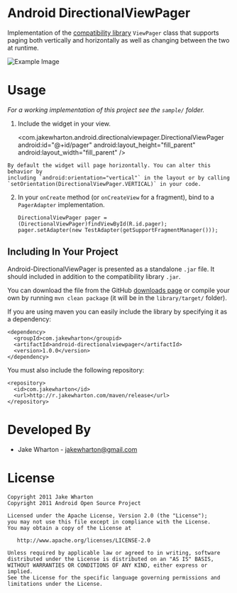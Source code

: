Android DirectionalViewPager
============================

Implementation of the [compatibility library][1] `ViewPager` class that supports
paging both vertically and horizontally as well as changing between the two
at runtime.

![Example Image][3]



Usage
=====

*For a working implementation of this project see the `sample/` folder.*

  1. Include the widget in your view.

        <com.jakewharton.android.directionalviewpager.DirectionalViewPager
            android:id="@+id/pager"
            android:layout_height="fill_parent"
            android:layout_width="fill_parent" />

    By default the widget will page horizontally. You can alter this behavior by
    including `android:orientation="vertical"` in the layout or by calling
    `setOrientation(DirectionalViewPager.VERTICAL)` in your code.

  2. In your `onCreate` method (or `onCreateView` for a fragment), bind to a
     `PagerAdapter` implementation.

         DirectionalViewPager pager = (DirectionalViewPager)findViewById(R.id.pager);
         pager.setAdapter(new TestAdapter(getSupportFragmentManager()));


Including In Your Project
-------------------------

Android-DirectionalViewPager is presented as a standalone `.jar` file. It should
included in addition to the compatibility library `.jar`.

You can download the file from the GitHub [downloads page][2] or compile your
own by running `mvn clean package` (it will be in the `library/target/` folder).

If you are using maven you can easily include the library by specifying it
as a dependency:

    <dependency>
      <groupId>com.jakewharton</groupid>
      <artifactId>android-directionalviewpager</artifactId>
      <version>1.0.0</version>
    </dependency>

You must also include the following repository:

    <repository>
      <id>com.jakewharton</id>
      <url>http://r.jakewharton.com/maven/release</url>
    </repository>



Developed By
============

 * Jake Wharton - <jakewharton@gmail.com>



License
=======

    Copyright 2011 Jake Wharton
    Copyright 2011 Android Open Source Project

    Licensed under the Apache License, Version 2.0 (the "License");
    you may not use this file except in compliance with the License.
    You may obtain a copy of the License at

       http://www.apache.org/licenses/LICENSE-2.0

    Unless required by applicable law or agreed to in writing, software
    distributed under the License is distributed on an "AS IS" BASIS,
    WITHOUT WARRANTIES OR CONDITIONS OF ANY KIND, either express or implied.
    See the License for the specific language governing permissions and
    limitations under the License.







 [1]: http://developer.android.com/sdk/compatibility-library.html
 [2]: https://github.com/JakeWharton/Android-DirectionalViewPager/downloads
 [3]: https://raw.github.com/JakeWharton/Android-DirectionalViewPager/master/sample/screens.png

